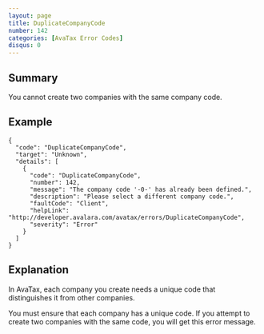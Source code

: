 ```yaml
---
layout: page
title: DuplicateCompanyCode
number: 142
categories: [AvaTax Error Codes]
disqus: 0
---
```


## Summary

You cannot create two companies with the same company code.

## Example

    {
      "code": "DuplicateCompanyCode",
      "target": "Unknown",
      "details": [
        {
          "code": "DuplicateCompanyCode",
          "number": 142,
          "message": "The company code '-0-' has already been defined.",
          "description": "Please select a different company code.",
          "faultCode": "Client",
          "helpLink": "http://developer.avalara.com/avatax/errors/DuplicateCompanyCode",
          "severity": "Error"
        }
      ]
    }

## Explanation

In AvaTax, each company you create needs a unique code that distinguishes it from other companies.

You must ensure that each company has a unique code.  If you attempt to create two companies with the same code, you will get this error message.
